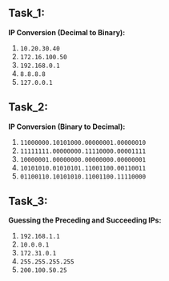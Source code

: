 ## Task_1:
**IP Conversion (Decimal to Binary):**
1. `10.20.30.40`
2. `172.16.100.50`
3. `192.168.0.1`
4. `8.8.8.8`
5. `127.0.0.1`

## Task_2:
**IP Conversion (Binary to Decimal):**
1. `11000000.10101000.00000001.00000010`
2. `11111111.00000000.11110000.00001111`
3. `10000001.00000000.00000000.00000001`
4. `10101010.01010101.11001100.00110011`
5. `01100110.10101010.11001100.11110000`

## Task_3:
**Guessing the Preceding and Succeeding IPs:**
1. `192.168.1.1`
2. `10.0.0.1`
3. `172.31.0.1`
4. `255.255.255.255`
5. `200.100.50.25`
